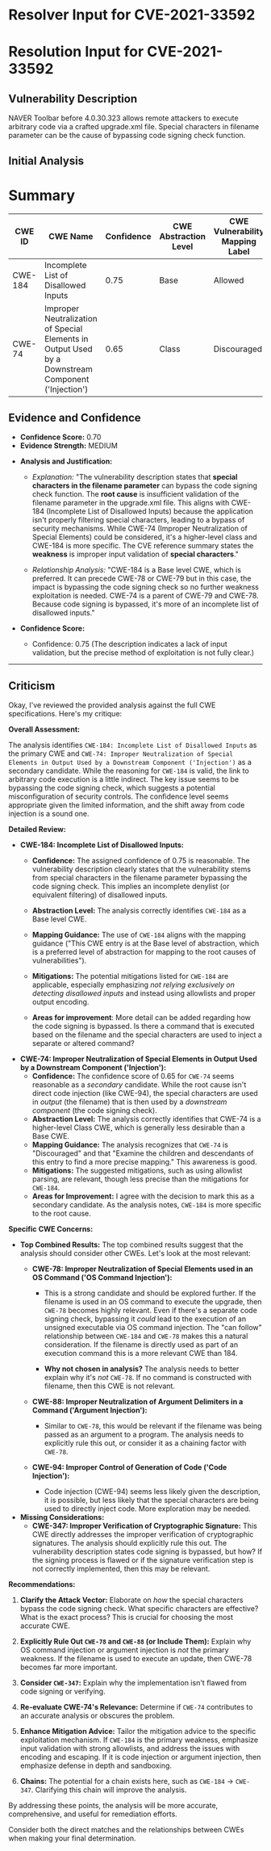 # Resolver Input for CVE-2021-33592

# Resolution Input for CVE-2021-33592

## Vulnerability Description
NAVER Toolbar before 4.0.30.323 allows remote attackers to execute arbitrary code via a crafted upgrade.xml file. Special characters in filename parameter can be the cause of bypassing code signing check function.

## Initial Analysis
# Summary
| CWE ID | CWE Name | Confidence | CWE Abstraction Level | CWE Vulnerability Mapping Label | CWE-Vulnerability Mapping Notes |
|---|---|---|---|---|---|
| CWE-184 | Incomplete List of Disallowed Inputs | 0.75 | Base | Allowed | Primary CWE |
| CWE-74 | Improper Neutralization of Special Elements in Output Used by a Downstream Component ('Injection') | 0.65 | Class | Discouraged | Secondary Candidate |

## Evidence and Confidence

*   **Confidence Score:** 0.70
*   **Evidence Strength:** MEDIUM

- **Analysis and Justification:**  
  - *Explanation:* "The vulnerability description states that **special characters in the filename parameter** can bypass the code signing check function. The **root cause** is insufficient validation of the filename parameter in the upgrade.xml file. This aligns with CWE-184 (Incomplete List of Disallowed Inputs) because the application isn't properly filtering special characters, leading to a bypass of security mechanisms. While CWE-74 (Improper Neutralization of Special Elements) could be considered, it's a higher-level class and CWE-184 is more specific. The CVE reference summary states the **weakness** is improper input validation of **special characters**."
  
  - *Relationship Analysis:* "CWE-184 is a Base level CWE, which is preferred. It can precede CWE-78 or CWE-79 but in this case, the impact is bypassing the code signing check so no further weakness exploitation is needed. CWE-74 is a parent of CWE-79 and CWE-78. Because code signing is bypassed, it's more of an incomplete list of disallowed inputs."

- **Confidence Score:**  
  - Confidence: 0.75 (The description indicates a lack of input validation, but the precise method of exploitation is not fully clear.)

---

## Criticism
Okay, I've reviewed the provided analysis against the full CWE specifications. Here's my critique:

**Overall Assessment:**

The analysis identifies `CWE-184: Incomplete List of Disallowed Inputs` as the primary CWE and `CWE-74: Improper Neutralization of Special Elements in Output Used by a Downstream Component ('Injection')` as a secondary candidate.  While the reasoning for `CWE-184` is valid, the link to arbitrary code execution is a little indirect. The key issue seems to be bypassing the code signing check, which suggests a potential misconfiguration of security controls. The confidence level seems appropriate given the limited information, and the shift away from code injection is a sound one.

**Detailed Review:**

*   **CWE-184: Incomplete List of Disallowed Inputs:**
    *   **Confidence:** The assigned confidence of 0.75 is reasonable.  The vulnerability description clearly states that the vulnerability stems from special characters in the filename parameter bypassing the code signing check. This implies an incomplete denylist (or equivalent filtering) of disallowed inputs.

    *   **Abstraction Level:**  The analysis correctly identifies `CWE-184` as a Base level CWE.

    *   **Mapping Guidance:** The use of `CWE-184` aligns with the mapping guidance ("This CWE entry is at the Base level of abstraction, which is a preferred level of abstraction for mapping to the root causes of vulnerabilities").

    *   **Mitigations:** The potential mitigations listed for `CWE-184` are applicable, especially emphasizing *not relying exclusively on detecting disallowed inputs* and instead using allowlists and proper output encoding.

    *   **Areas for improvement**: More detail can be added regarding how the code signing is bypassed. Is there a command that is executed based on the filename and the special characters are used to inject a separate or altered command?
*   **CWE-74: Improper Neutralization of Special Elements in Output Used by a Downstream Component ('Injection'):**
    *   **Confidence:**  The confidence score of 0.65 for `CWE-74` seems reasonable as a *secondary* candidate. While the root cause isn't direct code injection (like CWE-94), the special characters are used in *output* (the filename) that is then used by a *downstream component* (the code signing check).
    *   **Abstraction Level:** The analysis correctly identifies that CWE-74 is a higher-level Class CWE, which is generally less desirable than a Base CWE.
    *   **Mapping Guidance:** The analysis recognizes that `CWE-74` is "Discouraged" and that "Examine the children and descendants of this entry to find a more precise mapping."  This awareness is good.
    *   **Mitigations:**  The suggested mitigations, such as using allowlist parsing, are relevant, though less precise than the mitigations for `CWE-184`.
    *   **Areas for Improvement:** I agree with the decision to mark this as a secondary candidate. As the analysis notes, `CWE-184` is more specific to the root cause.

**Specific CWE Concerns:**

*   **Top Combined Results:** The top combined results suggest that the analysis should consider other CWEs. Let's look at the most relevant:
    *   **CWE-78: Improper Neutralization of Special Elements used in an OS Command ('OS Command Injection'):**

        *   This is a strong candidate and should be explored further. If the filename is used in an OS command to execute the upgrade, then `CWE-78` becomes highly relevant. Even if there's a separate code signing check, bypassing it *could* lead to the execution of an unsigned executable via OS command injection. The "can follow" relationship between `CWE-184` and `CWE-78` makes this a natural consideration. If the filename is directly used as part of an execution command this is a more relevant CWE than 184.

        *   **Why not chosen in analysis?**  The analysis needs to better explain why it's *not* `CWE-78`. If no command is constructed with filename, then this CWE is not relevant.

    *   **CWE-88: Improper Neutralization of Argument Delimiters in a Command ('Argument Injection'):**

        *   Similar to `CWE-78`, this would be relevant if the filename was being passed as an argument to a program. The analysis needs to explicitly rule this out, or consider it as a chaining factor with `CWE-78`.

    *   **CWE-94: Improper Control of Generation of Code ('Code Injection'):**

        *   Code injection (CWE-94) seems less likely given the description, it is possible, but less likely that the special characters are being used to directly inject code. More exploration may be needed.
*   **Missing Considerations:**
    *   **CWE-347: Improper Verification of Cryptographic Signature:** This CWE directly addresses the improper verification of cryptographic signatures. The analysis should explicitly rule this out. The vulnerability description states code signing is bypassed, but how? If the signing process is flawed or if the signature verification step is not correctly implemented, then this may be relevant.

**Recommendations:**

1.  **Clarify the Attack Vector:** Elaborate on *how* the special characters bypass the code signing check. What specific characters are effective? What is the exact process? This is crucial for choosing the most accurate CWE.

2.  **Explicitly Rule Out `CWE-78` and `CWE-88` (or Include Them):** Explain why OS command injection or argument injection is *not* the primary weakness. If the filename is used to execute an update, then CWE-78 becomes far more important.

3.  **Consider `CWE-347`:** Explain why the implementation isn't flawed from code signing or verifying.

4.  **Re-evaluate CWE-74's Relevance:** Determine if `CWE-74` contributes to an accurate analysis or obscures the problem.

5.  **Enhance Mitigation Advice:** Tailor the mitigation advice to the specific exploitation mechanism. If `CWE-184` is the primary weakness, emphasize input validation with strong allowlists, and address the issues with encoding and escaping. If it is code injection or argument injection, then emphasize defense in depth and sandboxing.

6.  **Chains:** The potential for a chain exists here, such as `CWE-184` -> `CWE-347`. Clarifying this chain will improve the analysis.

By addressing these points, the analysis will be more accurate, comprehensive, and useful for remediation efforts.

Consider both the direct matches and the relationships between CWEs
when making your final determination.
        
